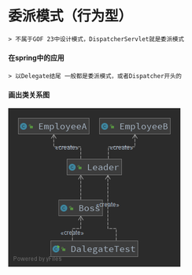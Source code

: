 # 委派模式（行为型）
    > 不属于GOF 23中设计模式，DispatcherServlet就是委派模式
    
#### 在spring中的应用
    > 以Delegate结尾 一般都是委派模式，或者Dispatcher开头的


#### 画出类关系图
![Delegate.png](/src/main/java/patterns/behavioral/delegate/Delegate.png)

